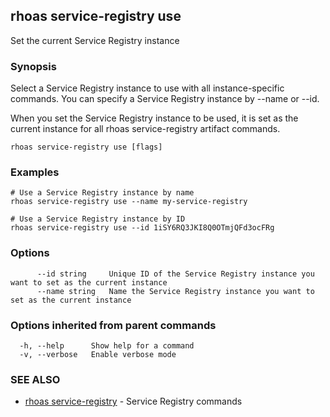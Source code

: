 ## rhoas service-registry use

Set the current Service Registry instance

### Synopsis

Select a Service Registry instance to use with all instance-specific commands.
You can specify a Service Registry instance by --name or --id.

When you set the Service Registry instance to be used, it is set as the current instance for all rhoas service-registry artifact commands.


```
rhoas service-registry use [flags]
```

### Examples

```
# Use a Service Registry instance by name
rhoas service-registry use --name my-service-registry

# Use a Service Registry instance by ID
rhoas service-registry use --id 1iSY6RQ3JKI8Q0OTmjQFd3ocFRg

```

### Options

```
      --id string     Unique ID of the Service Registry instance you want to set as the current instance
      --name string   Name the Service Registry instance you want to set as the current instance
```

### Options inherited from parent commands

```
  -h, --help      Show help for a command
  -v, --verbose   Enable verbose mode
```

### SEE ALSO

* [rhoas service-registry](rhoas_service-registry.md)	 - Service Registry commands

